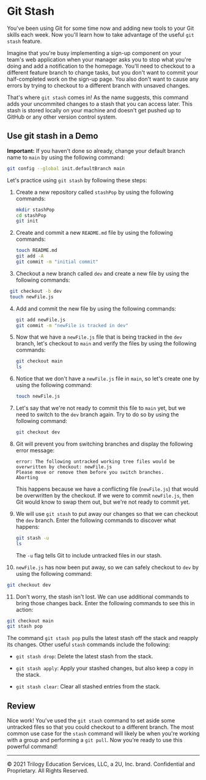 # Git Stash

You've been using Git for some time now and adding new tools to your Git skills each week. Now you'll learn how to take advantage of the useful `git stash` feature.

Imagine that you're busy implementing a sign-up component on your team's web application when your manager asks you to stop what you're doing and add a notification to the homepage. You'll need to checkout to a different feature branch to change tasks, but you don't want to commit your half-completed work on the sign-up page. You also don't want to cause any errors by trying to checkout to a different branch with unsaved changes.

That's where `git stash` comes in! As the name suggests, this command adds your uncommited changes to a stash that you can access later. This stash is stored locally on your machine and doesn't get pushed up to GitHub or any other version control system.

## Use git stash in a Demo

**Important:** If you haven't done so already, change your default branch name to `main` by using the following command:

```sh
git config --global init.defaultBranch main
```

Let's practice using `git stash` by following these steps:

1. Create a new repository called `stashPop` by using the following commands:

   ```sh
   mkdir stashPop
   cd stashPop
   git init
   ```

2. Create and commit a new `README.md` file by using the following commands:

   ```sh
   touch README.md
   git add -A
   git commit -m "initial commit"
   ```

3. Checkout a new branch called `dev` and create a new file by using the following commands:

  ```sh
   git checkout -b dev
   touch newFile.js
   ```

4. Add and commit the new file by using the following commands:

   ```sh
   git add newFile.js
   git commit -m "newFile is tracked in dev"
   ```

5. Now that we have a `newFile.js` file that is being tracked in the `dev` branch, let's checkout to `main` and verify the files by using the following commands:

   ```sh
   git checkout main
   ls
   ```

6. Notice that we don't have a `newFile.js` file in `main`, so let's create one by using the following command:

   ```sh
   touch newFile.js
   ```

7. Let's say that we're not ready to commit this file to `main` yet, but we need to switch to the `dev` branch again. Try to do so by using the following command:

   ```sh
   git checkout dev
   ```

8. Git will prevent you from switching branches and display the following error message:

   ```text
   error: The following untracked working tree files would be overwritten by checkout: newFile.js
   Please move or remove them before you switch branches.
   Aborting
   ```

   This happens because we have a conflicting file (`newFile.js`) that would be overwritten by the checkout. If we were to commit `newFile.js`, then Git would know to swap them out, but we're not ready to commit yet.

9. We will use `git stash` to put away our changes so that we can checkout the `dev` branch. Enter the following commands to discover what happens:

   ```sh
   git stash -u
   ls
   ```

   The `-u` flag tells Git to include untracked files in our stash. 

10. `newFile.js` has now been put away, so we can safely checkout to `dev` by using the following command:

   ```sh
   git checkout dev
   ```

11. Don't worry, the stash isn't lost. We can use additional commands to bring those changes back. Enter the following commands to see this in action:

   ```sh
   git checkout main
   git stash pop
   ```

The command `git stash pop` pulls the latest stash off the stack and reapply its changes. Other useful `stash` commands include the following:

  * `git stash drop`: Delete the latest stash from the stack.

  * `git stash apply`: Apply your stashed changes, but also keep a copy in the stack.

  * `git stash clear`: Clear all stashed entries from the stack.

## Review

Nice work! You've used the `git stash` command to set aside some untracked files so that you could checkout to a different branch. The most common use case for the `stash` command will likely be when you're working with a group and performing a `git pull`. Now you're ready to use this powerful command!

---

© 2021 Trilogy Education Services, LLC, a 2U, Inc. brand. Confidential and Proprietary. All Rights Reserved.
